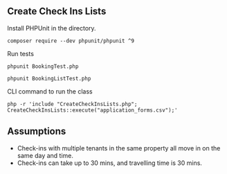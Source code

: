 ## Create Check Ins Lists

Install PHPUnit in the directory.

`composer require --dev phpunit/phpunit ^9`


Run tests

`phpunit BookingTest.php`

`phpunit BookingListTest.php`


CLI command to run the class 

`php -r 'include "CreateCheckInsLists.php"; CreateCheckInsLists::execute("application_forms.csv");'`

## Assumptions
- Check-ins with multiple tenants in the same property all move in on the same day and time.
- Check-ins can take up to 30 mins, and travelling time is 30 mins.